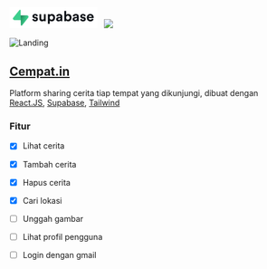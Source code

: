 <p>
    <a href="https://supabase.io"><img width="155" src="https://raw.githubusercontent.com/supabase/supabase/master/web/static/supabase-light-rounded-corner-background.svg"/></a>  &nbsp;
    <a href="https://vercel.com/?utm_source=restfire-studio&utm_campaign=oss"><img width="190" src="https://www.datocms-assets.com/31049/1618983297-powered-by-vercel.svg"/></a>
</p>

![Landing](https://user-images.githubusercontent.com/52363719/167425107-e79dc4f6-9841-4191-bc6c-aa2e01c6b1c6.png)
## [Cempat.in](https://cempat-in.vercel.app/)
Platform sharing cerita tiap tempat yang dikunjungi, dibuat dengan [React.JS](https://reactjs.org/), [Supabase](https://supabase.com/), [Tailwind](https://tailwindcss.com/)

### Fitur
- [x] Lihat cerita
- [x] Tambah cerita
- [x] Hapus cerita
- [x] Cari lokasi
- [ ] Unggah gambar
- [ ] Lihat profil pengguna
- [ ] Login dengan gmail



